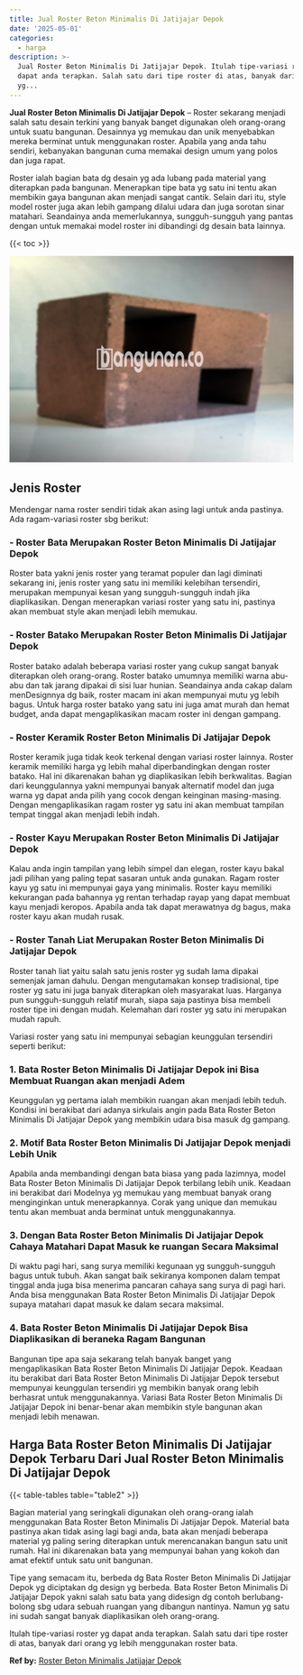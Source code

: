 ```yaml
---
title: Jual Roster Beton Minimalis Di Jatijajar Depok
date: '2025-05-01'
categories:
  - harga
description: >-
  Jual Roster Beton Minimalis Di Jatijajar Depok. Itulah tipe-variasi roster yg
  dapat anda terapkan. Salah satu dari tipe roster di atas, banyak dari orang
  yg...
---
```


**Jual Roster Beton Minimalis Di Jatijajar Depok** – Roster sekarang menjadi salah satu desain terkini yang banyak banget digunakan oleh orang-orang untuk suatu bangunan. Desainnya yg memukau dan unik menyebabkan mereka berminat untuk menggunakan roster. Apabila yang anda tahu sendiri, kebanyakan bangunan cuma memakai design umum yang polos dan juga rapat.

Roster ialah bagian bata dg desain yg ada lubang pada material yang diterapkan pada bangunan. Menerapkan tipe bata yg satu ini tentu akan membikin gaya bangunan akan menjadi sangat cantik. Selain dari itu, style model roster juga akan lebih gampang dilalui udara dan juga sorotan sinar matahari. Seandainya anda memerlukannya, sungguh-sungguh yang pantas dengan untuk memakai model roster ini dibandingi dg desain bata lainnya.

{{< toc >}}

![Jual Roster Beton Minimalis Di Jatijajar Depok](/images/bata-roster-minimalis-29.png)

## Jenis Roster

Mendengar nama roster sendiri tidak akan asing lagi untuk anda pastinya. Ada ragam-variasi roster sbg berikut:

### \- Roster Bata Merupakan Roster Beton Minimalis Di Jatijajar Depok

Roster bata yakni jenis roster yang teramat populer dan lagi diminati sekarang ini, jenis roster yang satu ini memiliki kelebihan tersendiri, merupakan mempunyai kesan yang sungguh-sungguh indah jika diaplikasikan. Dengan menerapkan variasi roster yang satu ini, pastinya akan membuat style akan menjadi lebih memukau.

### \- Roster Batako Merupakan Roster Beton Minimalis Di Jatijajar Depok

Roster batako adalah beberapa variasi roster yang cukup sangat banyak diterapkan oleh orang-orang. Roster batako umumnya memiliki warna abu-abu dan tak jarang dipakai di sisi luar hunian. Seandainya anda cakap dalam menDesignnya dg baik, roster macam ini akan mempunyai mutu yg lebih bagus. Untuk harga roster batako yang satu ini juga amat murah dan hemat budget, anda dapat mengaplikasikan macam roster ini dengan gampang.

### \- Roster Keramik Roster Beton Minimalis Di Jatijajar Depok

Roster keramik juga tidak keok terkenal dengan variasi roster lainnya. Roster keramik memiliki harga yg lebih mahal diperbandingkan dengan roster batako. Hal ini dikarenakan bahan yg diaplikasikan lebih berkwalitas. Bagian dari keunggulannya yakni mempunyai banyak alternatif model dan juga warna yg dapat anda pilih yang cocok dengan keinginan masing-masing. Dengan mengaplikasikan ragam roster yg satu ini akan membuat tampilan tempat tinggal akan menjadi lebih indah.

### \- Roster Kayu Merupakan Roster Beton Minimalis Di Jatijajar Depok

Kalau anda ingin tampilan yang lebih simpel dan elegan, roster kayu bakal jadi pilihan yang paling tepat sasaran untuk anda gunakan. Ragam roster kayu yg satu ini mempunyai gaya yang minimalis. Roster kayu memiliki kekurangan pada bahannya yg rentan terhadap rayap yang dapat membuat kayu menjadi keropos. Apabila anda tak dapat merawatnya dg bagus, maka roster kayu akan mudah rusak.

### \- Roster Tanah Liat Merupakan Roster Beton Minimalis Di Jatijajar Depok

Roster tanah liat yaitu salah satu jenis roster yg sudah lama dipakai semenjak jaman dahulu. Dengan mengutamakan konsep tradisional, tipe roster yg satu ini juga banyak diterapkan oleh masyarakat luas. Harganya pun sungguh-sungguh relatif murah, siapa saja pastinya bisa membeli roster tipe ini dengan mudah. Kelemahan dari roster yg satu ini merupakan mudah rapuh.

Variasi roster yang satu ini mempunyai sebagian keunggulan tersendiri seperti berikut:

### 1\. Bata Roster Beton Minimalis Di Jatijajar Depok ini Bisa Membuat Ruangan akan menjadi Adem

Keunggulan yg pertama ialah membikin ruangan akan menjadi lebih teduh. Kondisi ini berakibat dari adanya sirkulais angin pada Bata Roster Beton Minimalis Di Jatijajar Depok yang membikin udara bisa masuk dg gampang.

### 2\. Motif Bata Roster Beton Minimalis Di Jatijajar Depok menjadi Lebih Unik

Apabila anda membandingi dengan bata biasa yang pada lazimnya, model Bata Roster Beton Minimalis Di Jatijajar Depok terbilang lebih unik. Keadaan ini berakibat dari Modelnya yg memukau yang membuat banyak orang menginginkan untuk menerapkannya. Corak yang unique dan memukau tentu akan membuat anda berminat untuk menggunakannya.

### 3\. Dengan Bata Roster Beton Minimalis Di Jatijajar Depok Cahaya Matahari Dapat Masuk ke ruangan Secara Maksimal

Di waktu pagi hari, sang surya memiliki kegunaan yg sungguh-sungguh bagus untuk tubuh. Akan sangat baik sekiranya komponen dalam tempat tinggal anda juga bisa menerima pancaran cahaya sang surya di pagi hari. Anda bisa menggunakan Bata Roster Beton Minimalis Di Jatijajar Depok supaya matahari dapat masuk ke dalam secara maksimal.

### 4\. Bata Roster Beton Minimalis Di Jatijajar Depok Bisa Diaplikasikan di beraneka Ragam Bangunan

Bangunan tipe apa saja sekarang telah banyak banget yang mengaplikasikan Bata Roster Beton Minimalis Di Jatijajar Depok. Keadaan itu berakibat dari Bata Roster Beton Minimalis Di Jatijajar Depok tersebut mempunyai keunggulan tersendiri yg membikin banyak orang lebih berhasrat untuk menggunakannya. Variasi Bata Roster Beton Minimalis Di Jatijajar Depok ini benar-benar akan membikin style bangunan akan menjadi lebih menawan.

## Harga Bata Roster Beton Minimalis Di Jatijajar Depok Terbaru Dari Jual Roster Beton Minimalis Di Jatijajar Depok

{{< table-tables table="table2" >}}

Bagian material yang seringkali digunakan oleh orang-orang ialah menggunakan Bata Roster Beton Minimalis Di Jatijajar Depok. Material bata pastinya akan tidak asing lagi bagi anda, bata akan menjadi beberapa material yg paling sering diterapkan untuk merencanakan bangun satu unit rumah. Hal ini dikarenakan bata yang mempunyai bahan yang kokoh dan amat efektif untuk satu unit bangunan.

Tipe yang semacam itu, berbeda dg Bata Roster Beton Minimalis Di Jatijajar Depok yg diciptakan dg design yg berbeda. Bata Roster Beton Minimalis Di Jatijajar Depok yakni salah satu bata yang didesign dg contoh berlubang-bolong sbg udara sebuah ruangan yang dibangun nantinya. Namun yg satu ini sudah sangat banyak diaplikasikan oleh orang-orang.

Itulah tipe-variasi roster yg dapat anda terapkan. Salah satu dari tipe roster di atas, banyak dari orang yg lebih menggunakan roster bata.

**Ref by:** [Roster Beton Minimalis Jatijajar Depok](https://id.wikipedia.org/wiki/Roster)
